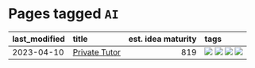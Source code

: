 # Pages tagged `AI`

|last_modified|title|est. idea maturity|tags
|:---|:---|---:|:---|
|2023-04-10|[Private Tutor](../private_tutor.md)|819|[![](https://img.shields.io/badge/tag-AI-dd597e)](../tags/AI.md) [![](https://img.shields.io/badge/tag-discussion-4db4d2)](../tags/discussion.md) [![](https://img.shields.io/badge/tag-education-b25b5)](../tags/education.md) [![](https://img.shields.io/badge/tag-startup-e8ae48)](../tags/startup.md)|